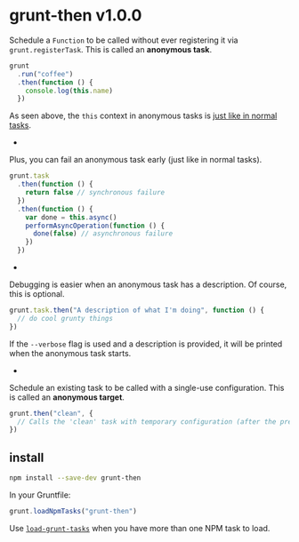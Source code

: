 
# grunt-then v1.0.0

Schedule a `Function` to be called without ever registering it via `grunt.registerTask`. This is called an **anonymous task**.

```JavaScript
grunt
  .run("coffee")
  .then(function () {
    console.log(this.name)
  })
```

As seen above, the `this` context in anonymous tasks is [just like in normal tasks](http://gruntjs.com/api/inside-tasks).

-

Plus, you can fail an anonymous task early (just like in normal tasks).

```JavaScript
grunt.task
  .then(function () {
    return false // synchronous failure
  })
  .then(function () {
    var done = this.async()
    performAsyncOperation(function () {
      done(false) // asynchronous failure
    })
  })
```

-

Debugging is easier when an anonymous task has a description. Of course, this is optional.

```Javascript
grunt.task.then("A description of what I'm doing", function () {
  // do cool grunty things
})
```

If the `--verbose` flag is used and a description is provided, it will be printed when the anonymous task starts.

-

Schedule an existing task to be called with a single-use configuration. This is called an **anonymous target**.

```JavaScript
grunt.then("clean", {
  // Calls the 'clean' task with temporary configuration (after the previous task completes).
})
```

install
-------

```sh
npm install --save-dev grunt-then
```

In your Gruntfile:

```Javascript
grunt.loadNpmTasks("grunt-then")
```

Use [`load-grunt-tasks`](https://github.com/sindresorhus/load-grunt-tasks) when you have more than one NPM task to load.
